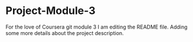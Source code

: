 # Project-Module-3
For the love of Coursera git module 3
I am editing the README file. Adding some more details about the project description.

